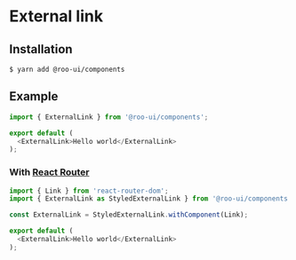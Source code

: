 # External link

<!-- STORY -->

## Installation

```shell
$ yarn add @roo-ui/components
```

## Example

```js
import { ExternalLink } from '@roo-ui/components';

export default (
  <ExternalLink>Hello world</ExternalLink>
);
```

### With [React Router](https://reacttraining.com/react-router/)

```js
import { Link } from 'react-router-dom';
import { ExternalLink as StyledExternalLink } from '@roo-ui/components';

const ExternalLink = StyledExternalLink.withComponent(Link);

export default (
  <ExternalLink>Hello world</ExternalLink>
);
```
